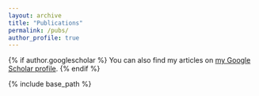 ```yaml
---
layout: archive
title: "Publications"
permalink: /pubs/
author_profile: true
---
```


{% if author.googlescholar %}
  You can also find my articles on <a href="{{author.googlescholar}}">my Google Scholar profile</a>.
{% endif %}

{% include base_path %}


<script src="https://bibbase.org/show?bib=https://bibbase.org/network/files/Ed9hTvcceXA9JGsAe&commas=true&jsonp=1"></script>
